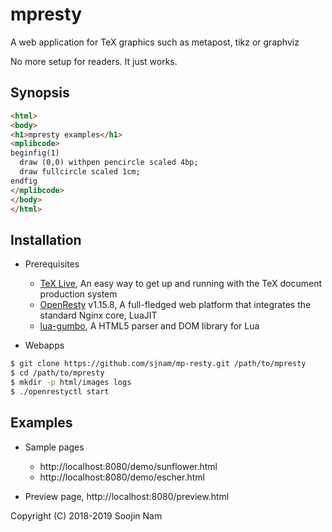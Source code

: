 mpresty
=======
A web application for TeX graphics such as metapost, tikz or graphviz

No more setup for readers. It just works.

Synopsis
---------

````html
<html>
<body>
<h1>mpresty examples</h1>
<mplibcode>
beginfig(1)
  draw (0,0) withpen pencircle scaled 4bp;
  draw fullcircle scaled 1cm;
endfig
</mplibcode>
</body>
</html>
````

Installation
------------
- Prerequisites
  
  - [TeX Live](https://www.tug.org/texlive/), An easy way to get up and running with the TeX document production system
  - [OpenResty](http://openresty.org/en/) v1.15.8, A full-fledged web platform that integrates the standard Nginx core, LuaJIT
  - [lua-gumbo](https://craigbarnes.gitlab.io/lua-gumbo/), A HTML5 parser and DOM library for Lua

- Webapps

```bash
$ git clone https://github.com/sjnam/mp-resty.git /path/to/mpresty
$ cd /path/to/mpresty
$ mkdir -p html/images logs
$ ./openrestyctl start
```

Examples
--------
- Sample pages

  - http://localhost:8080/demo/sunflower.html
  - http://localhost:8080/demo/escher.html

- Preview page, http://localhost:8080/preview.html

Copyright (C) 2018-2019 Soojin Nam

